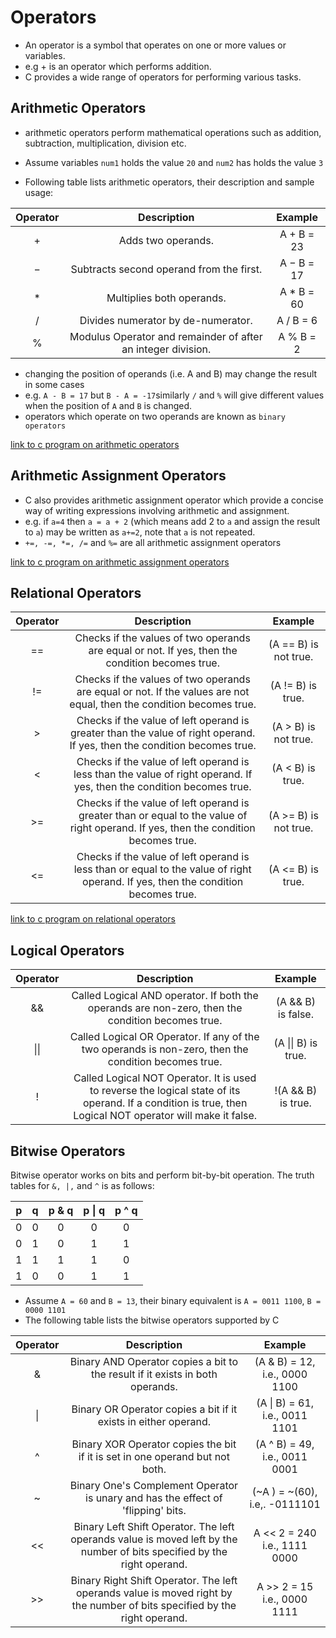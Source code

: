 # Operators

- An operator is a symbol that operates on one or more values or variables.
- e.g + is an operator which performs addition.
- C provides a wide range of operators for performing various tasks.

## Arithmetic Operators

- arithmetic operators perform mathematical operations such as addition, subtraction, multiplication, division etc.

- Assume variables `num1` holds the value `20` and `num2` has holds the value `3`
- Following table lists arithmetic operators, their description and sample usage:

| Operator |                          Description                         |   Example  |
|:--------:|:------------------------------------------------------------:|:----------:|
|     +    | Adds two operands.                                           | A + B = 23 |
|     −    | Subtracts second operand from the first.                     | A − B = 17 |
|     *    | Multiplies both operands.                                    | A * B = 60 |
|     /    | Divides numerator by de-numerator.                           |  A / B = 6 |
|     %    | Modulus Operator and remainder of after an integer division. | A % B = 2  |

- changing the position of operands (i.e. A and B) may change the result in some cases
- e.g. `A - B = 17` but `B - A = -17`similarly `/` and `%` will give different values when the position of `A` and `B` is changed.
- operators which operate on two operands are known as `binary operators`

[link to c program on arithmetic operators](../src/arithmeticOperators.c)

## Arithmetic Assignment Operators

- C also provides arithmetic assignment operator which provide a concise way of writing expressions involving arithmetic and assignment.
- e.g. if `a=4` then `a = a + 2` (which means add 2 to `a` and assign the result to `a`) may be written as `a+=2`, note that `a` is not repeated.
- `+=, -=, *=, /=` and `%=` are all arithmetic assignment operators

[link to c program on arithmetic assignment operators](../src/arithmeticAssignmentOperators.c)


## Relational Operators

| Operator |                                                              Description                                                             |        Example        |
|:--------:|:------------------------------------------------------------------------------------------------------------------------------------:|:---------------------:|
|    ==    | Checks if the values of two operands are equal or not. If yes, then the condition becomes true.                                      | (A == B) is not true. |
|    !=    | Checks if the values of two operands are equal or not. If the values are not equal, then the condition becomes true.                 | (A != B) is true.     |
|     >    | Checks if the value of left operand is greater than the value of right operand. If yes, then the condition becomes true.             | (A > B) is not true.  |
|     <    | Checks if the value of left operand is less than the value of right operand. If yes, then the condition becomes true.                | (A < B) is true.      |
|    >=    | Checks if the value of left operand is greater than or equal to the value of right operand. If yes, then the condition becomes true. | (A >= B) is not true. |
|    <=    | Checks if the value of left operand is less than or equal to the value of right operand. If yes, then the condition becomes true.    | (A <= B) is true.     |


[link to c program on relational operators](../src/relationalOperators.c)

## Logical Operators

| Operator |                                                                         Description                                                                        |       Example       |
|:--------:|:----------------------------------------------------------------------------------------------------------------------------------------------------------:|:-------------------:|
|    &&    | Called Logical AND operator. If both the operands are non-zero, then the condition becomes true.                                                           | (A && B) is false.  |
|   \|\|   | Called Logical OR Operator. If any of the two operands is non-zero, then the condition becomes true.                                                       | (A \|\| B) is true. |
|     !    | Called Logical NOT Operator. It is used to reverse the logical state of its operand. If a condition is true, then Logical NOT operator will make it false. | !(A && B) is true.  |

## Bitwise Operators

Bitwise operator works on bits and perform bit-by-bit operation. The truth tables for `&, |,` and `^` is as follows:

| p | q | p & q | p \| q | p ^ q |
|:-:|:-:|:-----:|:------:|:-----:|
| 0 | 0 |   0   |    0   |   0   |
| 0 | 1 |   0   |    1   |   1   |
| 1 | 1 |   1   |    1   |   0   |
| 1 | 0 |   0   |    1   |   1   |


- Assume `A = 60` and `B = 13`, their binary equivalent is `A = 0011 1100`,  `B = 0000 1101`
- The following table lists the bitwise operators supported by C

| Operator |                                                        Description                                                        |             Example            |
|:--------:|:-------------------------------------------------------------------------------------------------------------------------:|:------------------------------:|
|     &    | Binary AND Operator copies a bit to the result if it exists in both operands.                                             | (A & B) = 12, i.e., 0000 1100  |
|    \|    | Binary OR Operator copies a bit if it exists in either operand.                                                           | (A \| B) = 61, i.e., 0011 1101 |
|     ^    | Binary XOR Operator copies the bit if it is set in one operand but not both.                                              | (A ^ B) = 49, i.e., 0011 0001  |
|     ~    | Binary One's Complement Operator is unary and has the effect of 'flipping' bits.                                          | (~A ) = ~(60), i.e,. -0111101  |
|    <<    | Binary Left Shift Operator. The left operands value is moved left by the number of bits specified by the right operand.   | A << 2 = 240 i.e., 1111 0000   |
|    >>    | Binary Right Shift Operator. The left operands value is moved right by the number of bits specified by the right operand. | A >> 2 = 15 i.e., 0000 1111    |


